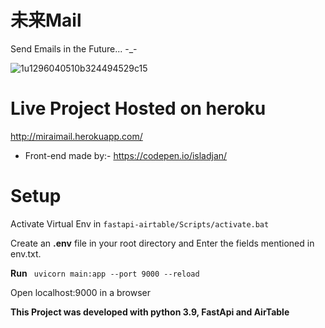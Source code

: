 # 未来Mail

Send Emails in the Future... -_-

![1u1296040510b324494529c15](https://user-images.githubusercontent.com/63765823/115973817-80777080-a575-11eb-8374-c68b1bf0b5cc.jpg)

# Live Project Hosted on heroku
http://miraimail.herokuapp.com/

* Front-end made by:- https://codepen.io/isladjan/

# Setup

Activate Virtual Env in `fastapi-airtable/Scripts/activate.bat`

Create an **.env** file in your root directory and Enter the fields mentioned in env.txt.


**Run**
`
uvicorn main:app --port 9000 --reload`

Open localhost:9000 in a browser



**This Project was developed with python 3.9, FastApi and AirTable**


